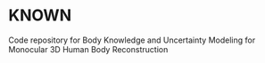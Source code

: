 # KNOWN
Code repository for Body Knowledge and Uncertainty Modeling for Monocular 3D Human Body Reconstruction
